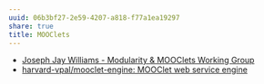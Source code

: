 ```yaml
---
uuid: 06b3bf27-2e59-4207-a818-f77a1ea19297
share: true
title: MOOClets
---
```

* [Joseph Jay Williams - Modularity & MOOClets Working Group](https://www.josephjaywilliams.com/modularity-mooclets-working-group)
* [harvard-vpal/mooclet-engine: MOOClet web service engine](https://github.com/harvard-vpal/mooclet-engine)